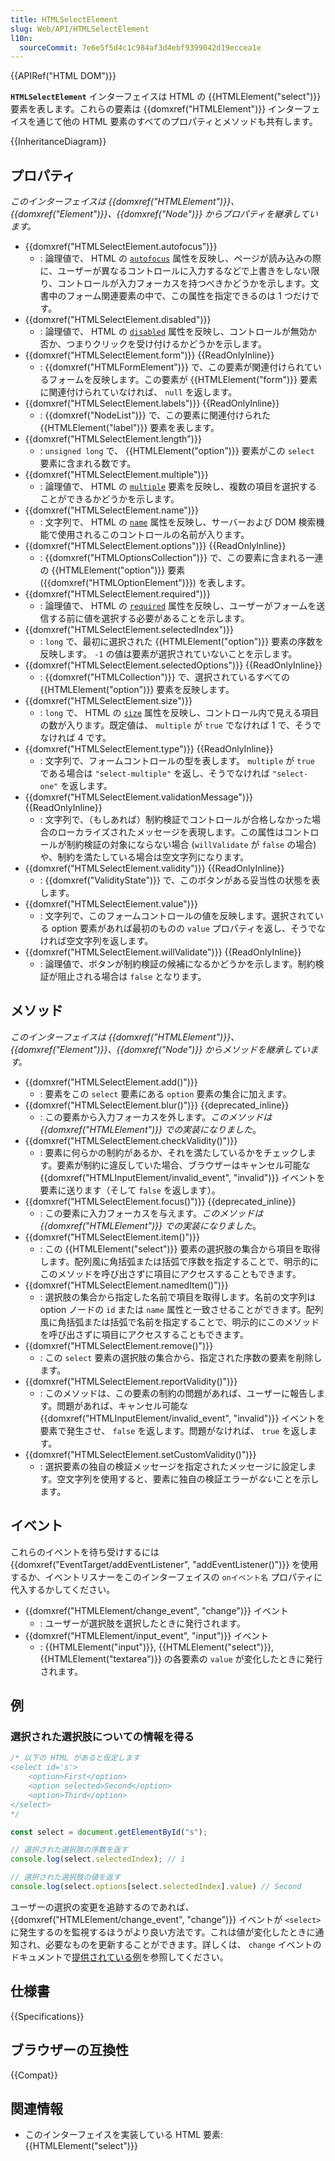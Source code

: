```yaml
---
title: HTMLSelectElement
slug: Web/API/HTMLSelectElement
l10n:
  sourceCommit: 7e6e5f5d4c1c984af3d4ebf9399042d19eccea1e
---
```


{{APIRef("HTML DOM")}}

**`HTMLSelectElement`** インターフェイスは HTML の {{HTMLElement("select")}} 要素を表します。これらの要素は {{domxref("HTMLElement")}} インターフェイスを通じて他の HTML 要素のすべてのプロパティとメソッドも共有します。

{{InheritanceDiagram}}

## プロパティ

_このインターフェイスは {{domxref("HTMLElement")}}、{{domxref("Element")}}、{{domxref("Node")}} からプロパティを継承しています。_

- {{domxref("HTMLSelectElement.autofocus")}}
  - : 論理値で、 HTML の [`autofocus`](/ja/docs/Web/HTML/Element/select#autofocus) 属性を反映し、ページが読み込みの際に、ユーザーが異なるコントロールに入力するなどで上書きをしない限り、コントロールが入力フォーカスを持つべきかどうかを示します。文書中のフォーム関連要素の中で、この属性を指定できるのは 1 つだけです。
- {{domxref("HTMLSelectElement.disabled")}}
  - : 論理値で、 HTML の [`disabled`](/ja/docs/Web/HTML/Element/select#disabled) 属性を反映し、コントロールが無効か否か、つまりクリックを受け付けるかどうかを示します。
- {{domxref("HTMLSelectElement.form")}} {{ReadOnlyInline}}
  - : {{domxref("HTMLFormElement")}} で、この要素が関連付けられているフォームを反映します。この要素が {{HTMLElement("form")}} 要素に関連付けられていなければ、 `null` を返します。
- {{domxref("HTMLSelectElement.labels")}} {{ReadOnlyInline}}
  - : {{domxref("NodeList")}} で、この要素に関連付けられた {{HTMLElement("label")}} 要素を表します。
- {{domxref("HTMLSelectElement.length")}}
  - : `unsigned long` で、 {{HTMLElement("option")}} 要素がこの `select` 要素に含まれる数です。
- {{domxref("HTMLSelectElement.multiple")}}
  - : 論理値で、 HTML の [`multiple`](/ja/docs/Web/HTML/Element/select#multiple) 要素を反映し、複数の項目を選択することができるかどうかを示します。
- {{domxref("HTMLSelectElement.name")}}
  - : 文字列で、 HTML の [`name`](/ja/docs/Web/HTML/Element/select#name) 属性を反映し、サーバーおよび DOM 検索機能で使用されるこのコントロールの名前が入ります。
- {{domxref("HTMLSelectElement.options")}} {{ReadOnlyInline}}
  - : {{domxref("HTMLOptionsCollection")}} で、この要素に含まれる一連の {{HTMLElement("option")}} 要素 ({{domxref("HTMLOptionElement")}}) を表します。
- {{domxref("HTMLSelectElement.required")}}
  - : 論理値で、 HTML の [`required`](/ja/docs/Web/HTML/Element/select#required) 属性を反映し、ユーザーがフォームを送信する前に値を選択する必要があることを示します。
- {{domxref("HTMLSelectElement.selectedIndex")}}
  - : `long` で、最初に選択された {{HTMLElement("option")}} 要素の序数を反映します。 `-1` の値は要素が選択されていないことを示します。
- {{domxref("HTMLSelectElement.selectedOptions")}} {{ReadOnlyInline}}
  - : {{domxref("HTMLCollection")}} で、選択されているすべての {{HTMLElement("option")}} 要素を反映します。
- {{domxref("HTMLSelectElement.size")}}
  - : `long` で、 HTML の [`size`](/ja/docs/Web/HTML/Element/select#size) 属性を反映し、コントロール内で見える項目の数が入ります。既定値は、 `multiple` が `true` でなければ 1 で、そうでなければ 4 です。
- {{domxref("HTMLSelectElement.type")}} {{ReadOnlyInline}}
  - : 文字列で、フォームコントロールの型を表します。 `multiple` が `true` である場合は `"select-multiple"` を返し、そうでなければ `"select-one"` を返します。
- {{domxref("HTMLSelectElement.validationMessage")}} {{ReadOnlyInline}}
  - : 文字列で、（もしあれば）制約検証でコントロールが合格しなかった場合のローカライズされたメッセージを表現します。この属性はコントロールが制約検証の対象にならない場合 (`willValidate` が `false` の場合) や、制約を満たしている場合は空文字列になります。
- {{domxref("HTMLSelectElement.validity")}} {{ReadOnlyInline}}
  - : {{domxref("ValidityState")}} で、このボタンがある妥当性の状態を表します。
- {{domxref("HTMLSelectElement.value")}}
  - : 文字列で、このフォームコントロールの値を反映します。選択されている option 要素があれば最初のものの `value` プロパティを返し、そうでなければ空文字列を返します。
- {{domxref("HTMLSelectElement.willValidate")}} {{ReadOnlyInline}}
  - : 論理値で、ボタンが制約検証の候補になるかどうかを示します。制約検証が阻止される場合は `false` となります。

## メソッド

_このインターフェイスは {{domxref("HTMLElement")}}、{{domxref("Element")}}、{{domxref("Node")}} からメソッドを継承しています。_

- {{domxref("HTMLSelectElement.add()")}}
  - : 要素をこの `select` 要素にある `option` 要素の集合に加えます。
- {{domxref("HTMLSelectElement.blur()")}} {{deprecated_inline}}
  - : この要素から入力フォーカスを外します。_このメソッドは {{domxref("HTMLElement")}} での実装になりました_。
- {{domxref("HTMLSelectElement.checkValidity()")}}
  - : 要素に何らかの制約があるか、それを満たしているかをチェックします。要素が制約に違反していた場合、ブラウザーはキャンセル可能な {{domxref("HTMLInputElement/invalid_event", "invalid")}} イベントを要素に送ります（そして `false` を返します）。
- {{domxref("HTMLSelectElement.focus()")}} {{deprecated_inline}}
  - : この要素に入力フォーカスを与えます。_このメソッドは {{domxref("HTMLElement")}} での実装になりました_。
- {{domxref("HTMLSelectElement.item()")}}
  - : この {{HTMLElement("select")}} 要素の選択肢の集合から項目を取得します。配列風に角括弧または括弧で序数を指定することで、明示的にこのメソッドを呼び出さずに項目にアクセスすることもできます。
- {{domxref("HTMLSelectElement.namedItem()")}}
  - : 選択肢の集合から指定した名前で項目を取得します。名前の文字列は option ノードの `id` または `name` 属性と一致させることができます。配列風に角括弧または括弧で名前を指定することで、明示的にこのメソッドを呼び出さずに項目にアクセスすることもできます。
- {{domxref("HTMLSelectElement.remove()")}}
  - : この `select` 要素の選択肢の集合から、指定された序数の要素を削除します。
- {{domxref("HTMLSelectElement.reportValidity()")}}
  - : このメソッドは、この要素の制約の問題があれば、ユーザーに報告します。問題があれば、キャンセル可能な {{domxref("HTMLInputElement/invalid_event", "invalid")}} イベントを要素で発生させ、 `false` を返します。問題がなければ、 `true` を返します。
- {{domxref("HTMLSelectElement.setCustomValidity()")}}
  - : 選択要素の独自の検証メッセージを指定されたメッセージに設定します。空文字列を使用すると、要素に独自の検証エラーが*ない*ことを示します。

## イベント

これらのイベントを待ち受けするには {{domxref("EventTarget/addEventListener", "addEventListener()")}} を使用するか、イベントリスナーをこのインターフェイスの `onイベント名` プロパティに代入するかしてください。

- {{domxref("HTMLElement/change_event", "change")}} イベント
  - : ユーザーが選択肢を選択したときに発行されます。
- {{domxref("HTMLElement/input_event", "input")}} イベント
  - : {{HTMLElement("input")}}, {{HTMLElement("select")}}, {{HTMLElement("textarea")}} の各要素の `value` が変化したときに発行されます。

## 例

### 選択された選択肢についての情報を得る

```js
/* 以下の HTML があると仮定します
<select id='s'>
    <option>First</option>
    <option selected>Second</option>
    <option>Third</option>
</select>
*/

const select = document.getElementById("s");

// 選択された選択肢の序数を返す
console.log(select.selectedIndex); // 1

// 選択された選択肢の値を返す
console.log(select.options[select.selectedIndex].value) // Second
```

ユーザーの選択の変更を追跡するのであれば、 {{domxref("HTMLElement/change_event", "change")}} イベントが `<select>` に発生するのを監視するほうがより良い方法です。これは値が変化したときに通知され、必要なものを更新することができます。詳しくは、 `change` イベントのドキュメントで[提供されている例](/ja/docs/Web/API/HTMLElement/change_event#select_element)を参照してください。

## 仕様書

{{Specifications}}

## ブラウザーの互換性

{{Compat}}

## 関連情報

- このインターフェイスを実装している HTML 要素: {{HTMLElement("select")}}

